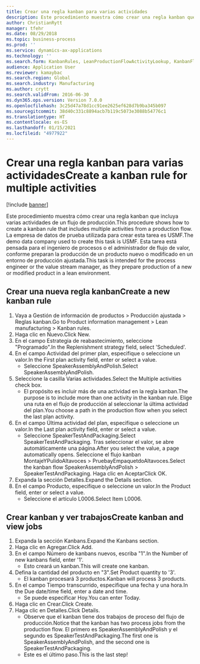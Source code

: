 ```yaml
---
title: Crear una regla kanban para varias actividades
description: Este procedimiento muestra cómo crear una regla kanban que incluya varias actividades de un flujo de producción.
author: ChristianRytt
manager: tfehr
ms.date: 08/29/2018
ms.topic: business-process
ms.prod: ''
ms.service: dynamics-ax-applications
ms.technology: ''
ms.search.form: KanbanRules, LeanProductionFlowActivityLookup, KanbanFlowSelection, InventItemIdLookupSimple, KanbanCreateScheduled, Kanban
audience: Application User
ms.reviewer: kamaybac
ms.search.region: Global
ms.search.industry: Manufacturing
ms.author: crytt
ms.search.validFrom: 2016-06-30
ms.dyn365.ops.version: Version 7.0.0
ms.openlocfilehash: 3c25d47a78d1cc91ee2625ef628d7b9ba345b097
ms.sourcegitcommit: 38d40c331c8894acb7b119c5073e3088b54776c1
ms.translationtype: HT
ms.contentlocale: es-ES
ms.lasthandoff: 01/15/2021
ms.locfileid: "4977922"
---
```

# <a name="create-a-kanban-rule-for-multiple-activities"></a><span data-ttu-id="16b6d-103">Crear una regla kanban para varias actividades</span><span class="sxs-lookup"><span data-stu-id="16b6d-103">Create a kanban rule for multiple activities</span></span>

[!include [banner](../../includes/banner.md)]

<span data-ttu-id="16b6d-104">Este procedimiento muestra cómo crear una regla kanban que incluya varias actividades de un flujo de producción.</span><span class="sxs-lookup"><span data-stu-id="16b6d-104">This procedure shows how to create a kanban rule that includes multiple activities from a production flow.</span></span> <span data-ttu-id="16b6d-105">La empresa de datos de prueba utilizada para crear esta tarea es USMF.</span><span class="sxs-lookup"><span data-stu-id="16b6d-105">The demo data company used to create this task is USMF.</span></span> <span data-ttu-id="16b6d-106">Esta tarea está pensada para el ingeniero de procesos o el administrador de flujo de valor, conforme preparan la producción de un producto nuevo o modificado en un entorno de producción ajustada.</span><span class="sxs-lookup"><span data-stu-id="16b6d-106">This task is intended for the process engineer or the value stream manager, as they prepare production of a new or modified product in a lean environment.</span></span>


## <a name="create-a-new-kanban-rule"></a><span data-ttu-id="16b6d-107">Crear una nueva regla kanban</span><span class="sxs-lookup"><span data-stu-id="16b6d-107">Create a new kanban rule</span></span>
1. <span data-ttu-id="16b6d-108">Vaya a Gestión de información de productos > Producción ajustada > Reglas kanban.</span><span class="sxs-lookup"><span data-stu-id="16b6d-108">Go to Product information management > Lean manufacturing > Kanban rules.</span></span>
2. <span data-ttu-id="16b6d-109">Haga clic en Nuevo.</span><span class="sxs-lookup"><span data-stu-id="16b6d-109">Click New.</span></span>
3. <span data-ttu-id="16b6d-110">En el campo Estrategia de reabastecimiento, seleccione "Programado".</span><span class="sxs-lookup"><span data-stu-id="16b6d-110">In the Replenishment strategy field, select 'Scheduled'.</span></span>
4. <span data-ttu-id="16b6d-111">En el campo Actividad del primer plan, especifique o seleccione un valor.</span><span class="sxs-lookup"><span data-stu-id="16b6d-111">In the First plan activity field, enter or select a value.</span></span>
    * <span data-ttu-id="16b6d-112">Seleccione SpeakerAssemblyAndPolish.</span><span class="sxs-lookup"><span data-stu-id="16b6d-112">Select SpeakerAssemblyAndPolish.</span></span>  
5. <span data-ttu-id="16b6d-113">Seleccione la casilla Varias actividades.</span><span class="sxs-lookup"><span data-stu-id="16b6d-113">Select the Multiple activities check box.</span></span>
    * <span data-ttu-id="16b6d-114">El propósito es incluir más de una actividad en la regla kanban.</span><span class="sxs-lookup"><span data-stu-id="16b6d-114">The purpose is to include more than one activity in the kanban rule.</span></span> <span data-ttu-id="16b6d-115">Elige una ruta en el flujo de producción al seleccionar la última actividad del plan.</span><span class="sxs-lookup"><span data-stu-id="16b6d-115">You choose a path in the production flow when you select the last plan activity.</span></span>  
6. <span data-ttu-id="16b6d-116">En el campo Última actividad del plan, especifique o seleccione un valor.</span><span class="sxs-lookup"><span data-stu-id="16b6d-116">In the Last plan activity field, enter or select a value.</span></span>
    * <span data-ttu-id="16b6d-117">Seleccione SpeakerTestAndPackaging.</span><span class="sxs-lookup"><span data-stu-id="16b6d-117">Select SpeakerTestAndPackaging.</span></span> <span data-ttu-id="16b6d-118">Tras seleccionar el valor, se abre automáticamente una página.</span><span class="sxs-lookup"><span data-stu-id="16b6d-118">After you select the value, a page automatically opens.</span></span> <span data-ttu-id="16b6d-119">Seleccione el flujo kanban MontajeYPulidoAltavoces > PruebayEmpaquetdoAltavoces.</span><span class="sxs-lookup"><span data-stu-id="16b6d-119">Select the kanban flow SpeakerAssemblyAndPolish > SpeakerTestAndPackaging.</span></span> <span data-ttu-id="16b6d-120">Haga clic en Aceptar</span><span class="sxs-lookup"><span data-stu-id="16b6d-120">Click OK.</span></span>  
7. <span data-ttu-id="16b6d-121">Expanda la sección Detalles.</span><span class="sxs-lookup"><span data-stu-id="16b6d-121">Expand the Details section.</span></span>
8. <span data-ttu-id="16b6d-122">En el campo Producto, especifique o seleccione un valor.</span><span class="sxs-lookup"><span data-stu-id="16b6d-122">In the Product field, enter or select a value.</span></span>
    * <span data-ttu-id="16b6d-123">Seleccione el artículo L0006.</span><span class="sxs-lookup"><span data-stu-id="16b6d-123">Select Item L0006.</span></span>  

## <a name="create-kanban-and-view-jobs"></a><span data-ttu-id="16b6d-124">Crear kanban y ver trabajos</span><span class="sxs-lookup"><span data-stu-id="16b6d-124">Create kanban and view jobs</span></span>
1. <span data-ttu-id="16b6d-125">Expanda la sección Kanbans.</span><span class="sxs-lookup"><span data-stu-id="16b6d-125">Expand the Kanbans section.</span></span>
2. <span data-ttu-id="16b6d-126">Haga clic en Agregar.</span><span class="sxs-lookup"><span data-stu-id="16b6d-126">Click Add.</span></span>
3. <span data-ttu-id="16b6d-127">En el campo Número de kanbans nuevos, escriba "1".</span><span class="sxs-lookup"><span data-stu-id="16b6d-127">In the Number of new kanbans field, enter '1'.</span></span>
    * <span data-ttu-id="16b6d-128">Esto creará un kanban.</span><span class="sxs-lookup"><span data-stu-id="16b6d-128">This will create one kanban.</span></span>  
4. <span data-ttu-id="16b6d-129">Defina la cantidad del producto en "3".</span><span class="sxs-lookup"><span data-stu-id="16b6d-129">Set Product quantity to '3'.</span></span>
    * <span data-ttu-id="16b6d-130">El kanban procesará 3 productos.</span><span class="sxs-lookup"><span data-stu-id="16b6d-130">Kanban will process 3 products.</span></span>  
5. <span data-ttu-id="16b6d-131">En el campo Tiempo transcurrido, especifique una fecha y una hora.</span><span class="sxs-lookup"><span data-stu-id="16b6d-131">In the Due date/time field, enter a date and time.</span></span>
    * <span data-ttu-id="16b6d-132">Se puede especificar Hoy.</span><span class="sxs-lookup"><span data-stu-id="16b6d-132">You can enter Today.</span></span>  
6. <span data-ttu-id="16b6d-133">Haga clic en Crear.</span><span class="sxs-lookup"><span data-stu-id="16b6d-133">Click Create.</span></span>
7. <span data-ttu-id="16b6d-134">Haga clic en Detalles.</span><span class="sxs-lookup"><span data-stu-id="16b6d-134">Click Details.</span></span>
    * <span data-ttu-id="16b6d-135">Observe que el kanban tiene dos trabajos de proceso del flujo de producción.</span><span class="sxs-lookup"><span data-stu-id="16b6d-135">Notice that the kanban has two process jobs from the production flow.</span></span> <span data-ttu-id="16b6d-136">El primero es SpeakerAssemblyAndPolish y el segundo es SpeakerTestAndPackaging.</span><span class="sxs-lookup"><span data-stu-id="16b6d-136">The first one is SpeakerAssemblyAndPolish, and the second one is SpeakerTestAndPackaging.</span></span>  
    * <span data-ttu-id="16b6d-137">Este es el último paso.</span><span class="sxs-lookup"><span data-stu-id="16b6d-137">This is the last step!</span></span>  

